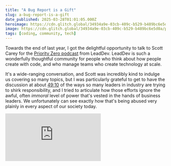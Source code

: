 ```yaml
---
title: "A Bug Report is a Gift"
slug: a-bug-report-is-a-gift
date_published: 2025-03-28T01:01:05.000Z
heroimage: https://cdn.glitch.global/34934a9e-03cb-409c-b529-b489bc6e5d0a/priority-zero.png?v=1743137761403
image: https://cdn.glitch.global/34934a9e-03cb-409c-b529-b489bc6e5d0a/priority-zero.png?v=1743137761403
tags: [coding, community, tech]
---
```


Towards the end of last year, I got the delightful opportunity to talk to Scott Carey for the <a href="https://www.youtube.com/playlist?list=PLBzScQzZ83I-s27CEsc9c1hbTy9fbdmEH">Priority Zero podcast</a> from LeadDev. LeadDev is such a wonderfully thoughtful community for people who think about how people create with code, and who manage teams who create technology at scale. 

It's a wide-ranging conversation, and Scott was incredibly kind to indulge us covering so many topics, but I was particularly grateful to get to have the discussion at about <a href="https://youtu.be/bwkqnYQxc0A?t=2949">49:10</a> of the ways so many leaders in industry are trying to shirk responsibility, and I tried to articulate how those efforts ignore the awful, often _immoral_ level of power that's vested in the hands of business leaders. We unfortunately can see exactly how that's being abused very plainly in every aspect of our society today.


<iframe src="https://www.youtube-nocookie.com/embed/bwkqnYQxc0A?si=LMXf9NdoYzMls7v8" title="YouTube video player" frameborder="0" allow="accelerometer; autoplay; clipboard-write; encrypted-media; gyroscope; picture-in-picture; web-share" allowfullscreen class="video"></iframe>
